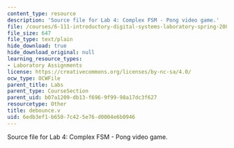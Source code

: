 ```yaml
---
content_type: resource
description: 'Source file for Lab 4: Complex FSM - Pong video game.'
file: /courses/6-111-introductory-digital-systems-laboratory-spring-2006/6edb3ef1b6507c425e76d0004e6b0946_debounce.v
file_size: 647
file_type: text/plain
hide_download: true
hide_download_original: null
learning_resource_types:
- Laboratory Assignments
license: https://creativecommons.org/licenses/by-nc-sa/4.0/
ocw_type: OCWFile
parent_title: Labs
parent_type: CourseSection
parent_uid: b07a1209-db13-f696-9f99-98a17dc3f627
resourcetype: Other
title: debounce.v
uid: 6edb3ef1-b650-7c42-5e76-d0004e6b0946
---
```

Source file for Lab 4: Complex FSM - Pong video game.